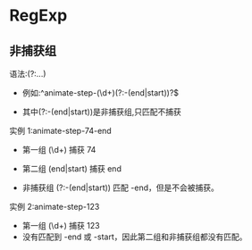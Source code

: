 # RegExp

## 非捕获组

语法:(?:...)

- 例如:^animate-step-(\d+)(?:-(end|start))?$

- 其中(?:-(end|start))是非捕获组,只匹配不捕获

实例 1:animate-step-74-end

- 第一组 (\d+) 捕获 74

- 第二组 (end|start) 捕获 end

- 非捕获组 (?:-(end|start)) 匹配 -end，但是不会被捕获。

实例 2:animate-step-123

- 第一组 (\d+) 捕获 123
- 没有匹配到 -end 或 -start，因此第二组和非捕获组都没有匹配。
